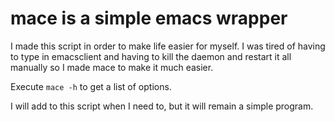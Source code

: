 # mace is a simple emacs wrapper

I made this script in order to make life easier for myself.
I was tired of having to type in emacsclient and having to kill the daemon and restart it all manually so I made mace to make it much easier.

Execute `mace -h` to get a list of options.

I will add to this script when I need to, but it will remain a simple program.


